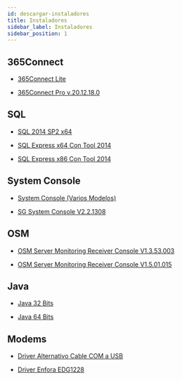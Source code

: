 ```yaml
---
id: descargar-instaladores
title: Instaladores
sidebar_label: Instaladores
sidebar_position: 1
---
```


## 365Connect
* <a href="https://drive.google.com/file/d/1Mg_vgK3XjvIIqsHv4yP9U-36FazyLJhW/view" target="_blank">365Connect Lite</a>

* <a href="https://drive.google.com/file/d/1FBTfk8f0y6DhtrW8-kjVF2oGcmoz8_Ax/view?usp=sharing" target="_blank">365Connect Pro v.20.12.18.0</a>

## SQL
* <a href="https://drive.google.com/open?id=0Bzx63q3PmThkMkU5bGRYS3Y1bzg" target="_blank">SQL 2014 SP2 x64</a>

* <a href="https://download.microsoft.com/download/C/A/3/CA36A732-59EC-4CEA-971A-0269B992C82A/ExpressAndTools%2064BIT/SQLEXPRWT_x64_ESN.exe" target="_blank">SQL Express  x64 Con Tool 2014</a>

* <a href="https://drive.google.com/open?id=0Bzx63q3PmThkMmNPZVpqUmVzdHM" target="_blank">SQL Express  x86 Con Tool 2014</a>

## System Console
* <a href="https://drive.google.com/file/d/0Bzx63q3PmThkTTJjTmtvWTBsSzA/view?usp=sharing" target="_blank">System Console (Varios Modelos)</a>

* <a href="https://drive.google.com/file/d/0Bzx63q3PmThkTTJjTmtvWTBsSzA/view" target="_blank">SG System Console V2.2.1308</a>

## OSM
* <a href="https://drive.google.com/drive/folders/1oTwrHoVoHky6E7NTrQ-lYxXAlqCJGL1m" target="_blank">OSM Server Monitoring Receiver Console V1.3.53.003</a>

* <a href="https://www.mediafire.com/file/g5t2xix9zwc7ug1/365Receiver_y_OSM.rar/file" target="_blank">OSM Server Monitoring Receiver Console V1.5.01.015</a>

## Java
* <a href="https://drive.google.com/file/d/1w6A3x_HXHy9vdaavh2iFMO0QM8zTcNbG/view?usp=sharing" target="_blank">Java 32 Bits</a>

* <a href="https://drive.google.com/file/d/1T7SV1WKn9RVrrmO4hYOjcWd1rQcKoLUe/view?usp=sharing" target="_blank">Java 64 Bits</a>

## Modems

* <a href="https://drive.google.com/file/d/1U6b6RxYTvNqjW37ee4fy5r9ExvMQG3EI/view?usp=sharing" target="_blank">Driver Alternativo Cable COM a USB</a>

* <a href="https://drive.google.com/file/d/1uKUkcOEPCrn0LcmKwbH7UMK_1XW8xa4y/view?usp=sharing" target="_blank">Driver Enfora EDG1228</a>
